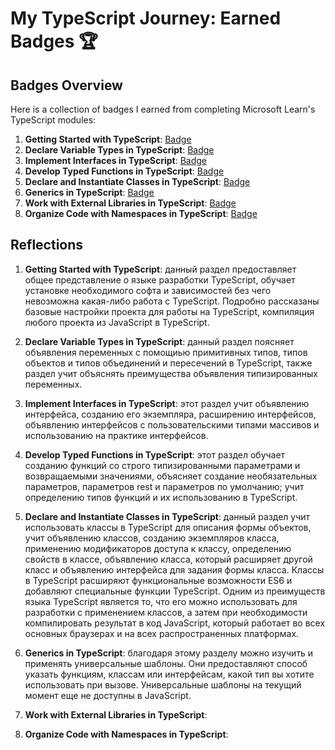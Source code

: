 # My TypeScript Journey: Earned Badges 🏆

## Badges Overview

Here is a collection of badges I earned from completing Microsoft Learn's TypeScript modules:

1. **Getting Started with TypeScript**: [Badge](https://learn.microsoft.com/api/achievements/share/en-us/anthony-th/3XL7A6TH?sharingId=2A05E6791DC9C008)
2. **Declare Variable Types in TypeScript**: [Badge](https://learn.microsoft.com/api/achievements/share/en-us/anthony-th/N7LAVUWF?sharingId=2A05E6791DC9C008)
3. **Implement Interfaces in TypeScript**: [Badge](https://learn.microsoft.com/api/achievements/share/en-us/anthony-th/UFL6HYW3?sharingId=2A05E6791DC9C008)
4. **Develop Typed Functions in TypeScript**: [Badge](https://learn.microsoft.com/api/achievements/share/en-us/anthony-th/24YAPREV?sharingId=2A05E6791DC9C008)
5. **Declare and Instantiate Classes in TypeScript**: [Badge](https://learn.microsoft.com/api/achievements/share/en-us/anthony-th/X2HW3K7Y?sharingId=2A05E6791DC9C008)
6. **Generics in TypeScript**: [Badge](badge-link)
7. **Work with External Libraries in TypeScript**: [Badge](badge-link)
8. **Organize Code with Namespaces in TypeScript**: [Badge](badge-link)

## Reflections

1. **Getting Started with TypeScript**: данный раздел предоставляет общее представление о языке разработки TypeScript, обучает установке необходимого софта и зависимостей без чего невозможна какая-либо работа с TypeScript. Подробно рассказаны базовые настройки проекта для работы на TypeScript, компиляция любого проекта из JavaScript в TypeScript.

2. **Declare Variable Types in TypeScript**: данный раздел поясняет объявления переменных с помощиью примитивных типов, типов объектов и типов объединений и пересечений в TypeScript, также раздел учит объяснять преимущества объявления типизированных переменных.

3. **Implement Interfaces in TypeScript**: этот раздел учит объявлению интерфейса, созданию его экземпляра, расширению интерфейсов, объявлению интерфейсов с пользовательскими типами массивов и использованию на практике интерфейсов.

4. **Develop Typed Functions in TypeScript**: этот раздел обучает созданию функций со строго типизированными параметрами и возвращаемыми значениями, объясняет создание необязательных параметров, параметров rest и параметров по умолчанию; учит определению типов функций и их использованию в TypeScript.

5. **Declare and Instantiate Classes in TypeScript**: данный раздел учит использовать классы в TypeScript для описания формы объектов, учит объявлению классов, созданию экземпляров класса, применению модификаторов доступа к классу, определению свойств в классе, объявлению класса, который расширяет другой класс и объявлению интерфейса для задания формы класса. Классы в TypeScript расширяют функциональные возможности ES6 и добавляют специальные функции TypeScript. Одним из преимуществ языка TypeScript является то, что его можно использовать для разработки с применением классов, а затем при необходимости компилировать результат в код JavaScript, который работает во всех основных браузерах и на всех распространенных платформах.

6. **Generics in TypeScript**: благодаря этому разделу можно изучить и применять универсальные шаблоны. Они предоставляют способ указать функциям, классам или интерфейсам, какой тип вы хотите использовать при вызове. Универсальные шаблоны на текущий момент еще не доступны в JavaScript.

7. **Work with External Libraries in TypeScript**:

8. **Organize Code with Namespaces in TypeScript**:
